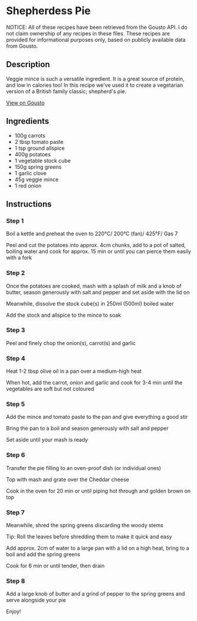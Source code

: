 # Shepherdess Pie

NOTICE: All of these recipes have been retrieved from the Gousto API. I do not claim ownership of any recipes in these files. These recipes are provided for informational purposes only, based on publicly available data from Gousto.

## Description

Veggie mince is such a versatile ingredient. It is a great source of protein, and low in calories too! In this recipe we've used it to create a vegetarian version of a British family classic; shepherd's pie. 

[View on Gousto](https://www.gousto.co.uk/recipes/cookbook/shepherdess-pie)

## Ingredients

- 100g carrots
- 2 tbsp tomato paste
- 1 tsp ground allspice
- 400g potatoes
- 1 vegetable stock cube
- 150g spring greens
- 1 garlic clove
- 45g veggie mince
- 1 red onion

## Instructions


### Step 1

Boil a kettle and preheat the oven to 220&deg;C/ 200&deg;C (fan)/ 425&deg;F/ Gas 7


Peel and cut the potatoes into approx. 4cm chunks, add to a pot of salted, boiling water and cook for approx. 15 min or until you can pierce them easily with a fork


### Step 2

Once the potatoes are cooked, mash with a splash of milk and a knob of butter, season generously with salt and pepper and set aside with the lid on


Meanwhile, dissolve the stock cube<span class="text-danger">(s)</span> in 250ml <span class="text-danger">(500ml)</span> boiled water&nbsp;


Add the stock and allspice to the mince to soak


### Step 3

Peel and finely chop the onion<span class="text-danger">(s)</span>, carrot<span class="text-danger">(s)</span> and garlic


### Step 4

Heat 1-2 tbsp olive oil in a pan over a medium-high heat


When hot, add the carrot, onion and garlic and cook for 3-4 min until the vegetables are soft but not coloured


### Step 5

Add the mince and tomato paste to the pan and give everything a good stir


Bring the pan to a boil and season generously with salt and pepper


Set aside until your mash is ready&nbsp;


### Step 6

Transfer the pie filling to an oven-proof dish (or individual ones)


Top with mash and grate over the Cheddar cheese


Cook in the oven for 20 min or until piping hot through and golden brown on top


### Step 7

Meanwhile, shred the spring greens discarding the woody stems


Tip: Roll the leaves before shredding them to make it quick and easy


Add approx. 2cm of water to a large pan with a lid on a high heat, bring to a boil and add the spring greens&nbsp;


Cook for 6 min or until tender, then drain

### Step 8

Add a large knob of butter and a grind of pepper to the spring greens and serve alongside your pie


Enjoy!&nbsp;

